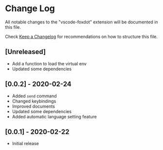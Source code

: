 # Change Log

All notable changes to the "vscode-foxdot" extension will be documented in this file.

Check [Keep a Changelog](http://keepachangelog.com/) for recommendations on how to structure this file.

## [Unreleased]

- Add a function to load the virtual env
- Updated some dependencies

## [0.0.2] - 2020-02-24

- Added `send` command
- Changed keybindings
- Improved documents
- Updated some dependencies
- Added automatic language setting feature

## [0.0.1] - 2020-02-22

- Initial release
